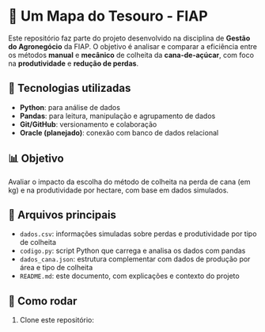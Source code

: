 # 🌱 Um Mapa do Tesouro - FIAP

Este repositório faz parte do projeto desenvolvido na disciplina de **Gestão do Agronegócio** da FIAP. O objetivo é analisar e comparar a eficiência entre os métodos **manual** e **mecânico** de colheita da **cana-de-açúcar**, com foco na **produtividade** e **redução de perdas**.

## 🧠 Tecnologias utilizadas

- **Python**: para análise de dados
- **Pandas**: para leitura, manipulação e agrupamento de dados
- **Git/GitHub**: versionamento e colaboração
- **Oracle (planejado)**: conexão com banco de dados relacional

## 📊 Objetivo

Avaliar o impacto da escolha do método de colheita na perda de cana (em kg) e na produtividade por hectare, com base em dados simulados.

## 📁 Arquivos principais

- `dados.csv`: informações simuladas sobre perdas e produtividade por tipo de colheita  
- `codigo.py`: script Python que carrega e analisa os dados com pandas  
- `dados_cana.json`: estrutura complementar com dados de produção por área e tipo de colheita  
- `README.md`: este documento, com explicações e contexto do projeto

## 📝 Como rodar

1. Clone este repositório:
